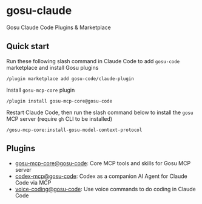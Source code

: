 # gosu-claude
Gosu Claude Code Plugins &amp; Marketplace


## Quick start

Run these following slash command in Claude Code to add `gosu-code` marketplace and install Gosu plugins
```
/plugin marketplace add gosu-code/claude-plugin
```
Install `gosu-mcp-core` plugin
```
/plugin install gosu-mcp-core@gosu-code
```

Restart Claude Code, then run the slash command below to install the `gosu` MCP server (require `gh` CLI to be installed)
```
/gosu-mcp-core:install-gosu-model-context-protocol
```

## Plugins

- [gosu-mcp-core@gosu-code](plugins/gosu-mcp-core/README.md): Core MCP tools and skills for Gosu MCP server
- [codex-mcp@gosu-code](plugins/codex-mcp/README.md): Codex as a companion AI Agent for Claude Code via MCP
- [voice-coding@gosu-code](plugins/voice-coding/README.md): Use voice commands to do coding in Claude Code